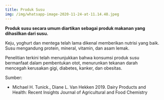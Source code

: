 ```yaml
---
title: Produk Susu
img: /img/whatsapp-image-2020-11-24-at-11.14.48.jpeg
---
```


**Produk susu secara umum diartikan sebagai produk makanan yang dihasilkan dari susu.**

Keju, yoghurt dan mentega telah lama dikenal memberikan nutrisi yang baik. Susu mengandung protein, mineral, vitamin, dan asam lemak.

Penelitian terkini telah menunjukkan bahwa konsumsi produk susu bermanfaat dalam pembentukan otot, menurunkan tekanan darah mencegah kerusakan gigi, diabetes, kanker, dan obesitas.

Sumber:

- Michael H. Tunick., Diane L. Van Hekken 2019. Dairy Products and Health: Recent Insights Journal of Agricultural and Food Chemistry

